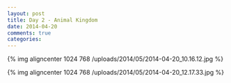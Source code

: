 ```yaml
---
layout: post
title: Day 2 - Animal Kingdom
date: 2014-04-20
comments: true
categories: 
---
```

{% img aligncenter 1024 768 /uploads/2014/05/2014-04-20_10.16.12.jpg %}

{% img aligncenter 1024 768 /uploads/2014/05/2014-04-20_12.17.33.jpg %}
